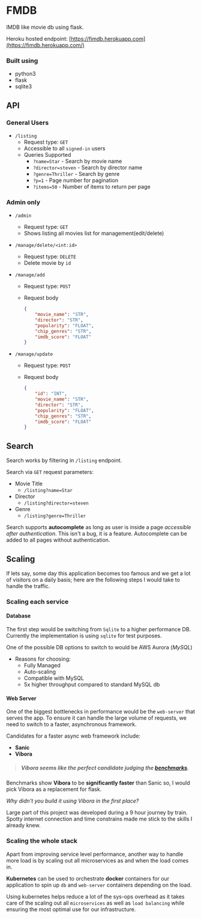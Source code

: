 # FMDB
IMDB like movie db using flask.

Heroku hosted endpoint: [https://fimdb.herokuapp.com](https://fimdb.herokuapp.com/)

### Built using
- python3
- flask
- sqlite3


## API

### General Users

- `/listing`
  - Request type: `GET`
  - Accessible to all `signed-in` users
  - Queries Supported
    - `?name=Star` - Search by movie name
    - `?director=steven` - Search by director name
    - `?genre=Thriller` - Search by genre
    - `?p=1` - Page number for pagination
    - `?items=50` - Number of items to return per page

### Admin only

- `/admin`
  - Request type: `GET`
  - Shows listing all movies list for management(edit/delete)

- `/manage/delete/<int:id>`

  - Request type: `DELETE`
  - Delete movie by `id`

- `/manage/add`

  - Request type: `POST`

  - Request body
  
    ```json
    {
        "movie_name": "STR",
        "director": "STR",
        "popularity": "FLOAT",
        "chip_genres": "STR",
        "imdb_score": "FLOAT"
    }
    ```

- `/manage/update`

  - Request type: `POST`

  - Request body

      ```json
      {
          "id": "INT",
          "movie_name": "STR",
          "director": "STR",
          "popularity": "FLOAT",
          "chip_genres": "STR",
          "imdb_score": "FLOAT"
      }
      ```


## Search

Search works by filtering in `/listing` endpoint. 

Search via `GET` request parameters:

- Movie Title
  - `/listing?name=Star`
- Director
  - `/listing?director=steven`
- Genre
  - `/listing?genre=Thriller`

Search supports **autocomplete** as long as user is inside a page *accessible after authentication*. This isn't a bug, it is a feature. Autocomplete can be added to all pages without authentication.

## Scaling

If lets say, some day this application becomes too famous and we get a lot of visitors on a daily basis; here are the following steps I would take to handle the traffic.

### Scaling each service

#### Database

The first step would be switching from `Sqlite` to a higher performance DB. Currently the implementation is using `sqlite` for test purposes.  

One of the possible DB options to switch to would be AWS Aurora (*MySQL*)

- Reasons for choosing:
  - Fully Managed
  - Auto-scaling
  - Compatible with MySQL
  - 5x higher throughput compared to standard MySQL db

#### Web Server

One of the biggest bottlenecks in performance would be the `web-server` that serves the app. To ensure it can handle the large volume of requests, we need to switch to a faster, asynchronous framework.

Candidates for a faster async web framework include:

- **Sanic**
- **Vibora**

> ##### Vibora seems like the perfect candidate judging the [benchmarks](https://vibora.io/#benchmarks). 

Benchmarks show **Vibora** to be **significantly faster** than Sanic so, I would pick Vibora as a replacement for flask. 

*Why didn't you build it using Vibora in the first place?*

Large part of this project was developed during a 9 hour journey by train. Spotty internet connection and time constrains made me stick to the skills I already knew.

### Scaling the whole stack

Apart from improving service level performance, another way to handle more load is by scaling out all microservices as and when the load comes in. 

**Kubernetes** can be used to orchestrate **docker** containers for our application to spin up `db` and `web-server` containers depending on the load. 

Using kubernetes helps reduce a lot of the sys-ops overhead as it takes care of the scaling out all `microservices` as well as `load balancing` while ensuring the most optimal use for our infrastructure.

